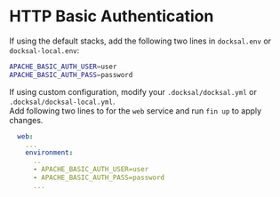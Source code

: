 # HTTP Basic Authentication


If using the default stacks, add the following two lines in `docksal.env` or `docksal-local.env`:

```bash
APACHE_BASIC_AUTH_USER=user
APACHE_BASIC_AUTH_PASS=password

```

If using custom configuration, modify your `.docksal/docksal.yml` or `.docksal/docksal-local.yml`.  
Add following two lines to for the `web` service and run `fin up` to apply changes.

```yaml
  web:
    ...
    environment:
      ..
      - APACHE_BASIC_AUTH_USER=user
      - APACHE_BASIC_AUTH_PASS=password
      ...
```
